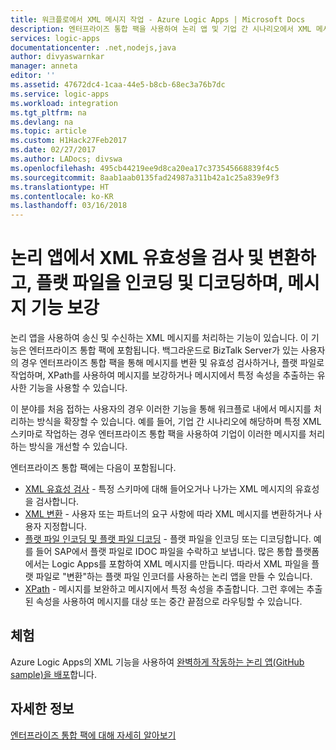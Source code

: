 ```yaml
---
title: 워크플로에서 XML 메시지 작업 - Azure Logic Apps | Microsoft Docs
description: 엔터프라이즈 통합 팩을 사용하여 논리 앱 및 기업 간 시나리오에서 XML 메시지 처리, 유효성 검사, 변환 및 보강
services: logic-apps
documentationcenter: .net,nodejs,java
author: divyaswarnkar
manager: anneta
editor: ''
ms.assetid: 47672dc4-1caa-44e5-b8cb-68ec3a76b7dc
ms.service: logic-apps
ms.workload: integration
ms.tgt_pltfrm: na
ms.devlang: na
ms.topic: article
ms.custom: H1Hack27Feb2017
ms.date: 02/27/2017
ms.author: LADocs; divswa
ms.openlocfilehash: 495cb44219ee9d8ca20ea17c373545668839f4c5
ms.sourcegitcommit: 8aab1aab0135fad24987a311b42a1c25a839e9f3
ms.translationtype: HT
ms.contentlocale: ko-KR
ms.lasthandoff: 03/16/2018
---
```

# <a name="validate-and-transform-xml-encode-and-decode-flat-files-and-enrich-messages-features-in-logic-apps"></a>논리 앱에서 XML 유효성을 검사 및 변환하고, 플랫 파일을 인코딩 및 디코딩하며, 메시지 기능 보강

논리 앱을 사용하여 송신 및 수신하는 XML 메시지를 처리하는 기능이 있습니다. 이 기능은 엔터프라이즈 통합 팩에 포함됩니다. 백그라운드로 BizTalk Server가 있는 사용자의 경우 엔터프라이즈 통합 팩을 통해 메시지를 변환 및 유효성 검사하거나, 플랫 파일로 작업하며, XPath를 사용하여 메시지를 보강하거나 메시지에서 특정 속성을 추출하는 유사한 기능을 사용할 수 있습니다. 

이 분야를 처음 접하는 사용자의 경우 이러한 기능을 통해 워크플로 내에서 메시지를 처리하는 방식을 확장할 수 있습니다. 예를 들어, 기업 간 시나리오에 해당하며 특정 XML 스키마로 작업하는 경우 엔터프라이즈 통합 팩을 사용하여 기업이 이러한 메시지를 처리하는 방식을 개선할 수 있습니다. 

엔터프라이즈 통합 팩에는 다음이 포함됩니다. 

* [XML 유효성 검사](logic-apps-enterprise-integration-xml-validation.md "XML 메시지 유효성 검사에 대해 알아보기") - 특정 스키마에 대해 들어오거나 나가는 XML 메시지의 유효성을 검사합니다.
* [XML 변환](../logic-apps/logic-apps-enterprise-integration-transform.md "XML 메시지 변환 및 맵에 대해 알아보기") - 사용자 또는 파트너의 요구 사항에 따라 XML 메시지를 변환하거나 사용자 지정합니다.
* [플랫 파일 인코딩 및 플랫 파일 디코딩](logic-apps-enterprise-integration-flatfile.md "플랫 파일 인코딩/디코딩에 대해 알아보기") - 플랫 파일을 인코딩 또는 디코딩합니다. 예를 들어 SAP에서 플랫 파일로 IDOC 파일을 수락하고 보냅니다. 많은 통합 플랫폼에서는 Logic Apps를 포함하여 XML 메시지를 만듭니다. 따라서 XML 파일을 플랫 파일로 "변환"하는 플랫 파일 인코더를 사용하는 논리 앱을 만들 수 있습니다. 
* [XPath](https://msdn.microsoft.com/library/mt643789.aspx) - 메시지를 보완하고 메시지에서 특정 속성을 추출합니다. 그런 후에는 추출된 속성을 사용하여 메시지를 대상 또는 중간 끝점으로 라우팅할 수 있습니다.

## <a name="try-it-out"></a>체험
Azure Logic Apps의 XML 기능을 사용하여 [완벽하게 작동하는 논리 앱(GitHub sample)을 배포](https://github.com/Azure/azure-quickstart-templates/tree/master/201-logic-app-veter-pipeline)합니다.

## <a name="learn-more"></a>자세한 정보
[엔터프라이즈 통합 팩에 대해 자세히 알아보기](../logic-apps/logic-apps-enterprise-integration-overview.md "엔터프라이즈 통합 팩에 대해 알아보기")
